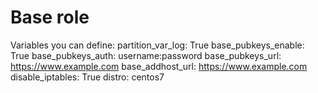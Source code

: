 # Base role

Variables you can define:
partition_var_log: True
base_pubkeys_enable: True
base_pubkeys_auth: username:password
base_pubkeys_url: https://www.example.com
base_addhost_url: https://www.example.com
disable_iptables: True
distro: centos7